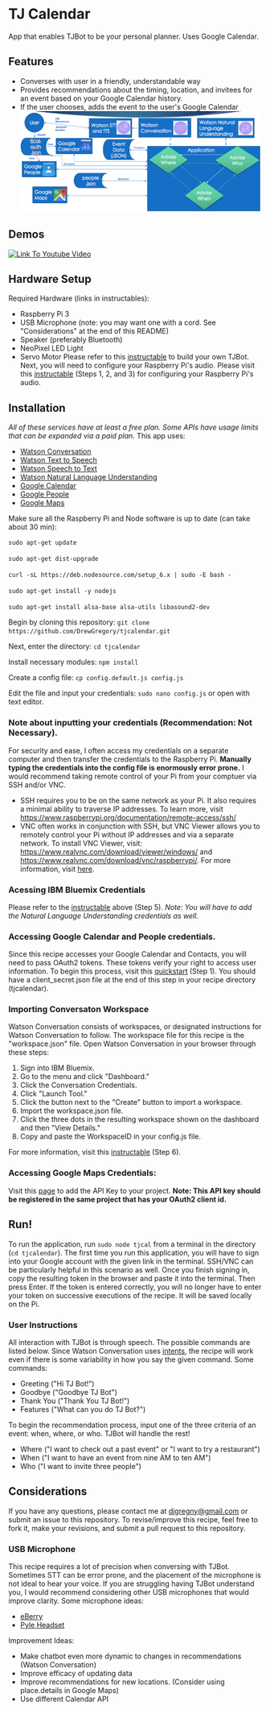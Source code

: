 # TJ Calendar
App that enables TJBot to be your personal planner. Uses Google Calendar.
## Features
- Converses with user in a friendly, understandable way
- Provides recommendations about the timing, location, and invitees for an event based on your Google Calendar history.
- If the user chooses, adds the event to the user's Google Calendar
![Image Here](https://github.com/DrewGregory/tjcalendar/blob/master/TJCalendar%20Flowchart.png)
## Demos
[![Link To Youtube Video](https://img.youtube.com/vi/EviQg5-rP0c/0.jpg)](https://www.youtube.com/watch?v=EviQg5-rP0c)
## Hardware Setup
Required Hardware (links in instructables):
- Raspberry Pi 3
- USB Microphone (note: you may want one with a cord. See "Considerations" at the end of this README)
- Speaker (preferably Bluetooth)
- NeoPixel LED Light
- Servo Motor
Please refer to this [instructable](http://www.instructables.com/id/Build-TJ-Bot-Out-of-Cardboard/) to build your own TJBot.
Next, you will need to configure your Raspberry Pi's audio. Please visit this [instructable](http://www.instructables.com/id/Build-a-Talking-Robot-With-Watson-and-Raspberry-Pi/) (Steps 1, 2, and 3) for configuring your Raspberry Pi's audio.  
## Installation
*All of these services have at least a free plan. Some APIs have usage limits that can be expanded via a paid plan.*
This app uses:
- [Watson Conversation](https://www.ibm.com/watson/developercloud/conversation.html)
- [Watson Text to Speech](https://www.ibm.com/watson/developercloud/text-to-speech.html)
- [Watson Speech to Text](https://www.ibm.com/watson/developercloud/speech-to-text.html)
- [Watson Natural Language Understanding](https://www.ibm.com/watson/developercloud/natural-language-understanding.html)
- [Google Calendar](https://developers.google.com/google-apps/calendar/)
- [Google People](https://developers.google.com/people/)
- [Google Maps](https://developers.google.com/maps/)

Make sure all the Raspberry Pi and Node software is up to date (can take about 30 min):
```
sudo apt-get update

sudo apt-get dist-upgrade

curl -sL https://deb.nodesource.com/setup_6.x | sudo -E bash -

sudo apt-get install -y nodejs

sudo apt-get install alsa-base alsa-utils libasound2-dev
```

Begin by cloning this repository: `git clone https://github.com/DrewGregory/tjcalendar.git`

Next, enter the directory: `cd tjcalendar`

Install necessary modules: `npm install`

Create a config file: `cp config.default.js config.js`

Edit the file and input your credentials: `sudo nano config.js` or open with text editor.
### Note about inputting your credentials (Recommendation: Not Necessary).
For security and ease, I often access my credentials on a separate computer and then transfer the credentials to the Raspberry Pi. **Manually typing the credentials into the config file is enormously error prone.** I would recommend taking remote control of your Pi from your comptuer via SSH and/or VNC.
- SSH requires you to be on the same network as your Pi. It also requires a minimal ability to traverse IP addresses. To learn more, visit https://www.raspberrypi.org/documentation/remote-access/ssh/
- VNC often works in conjunction with SSH, but VNC Viewer allows you to remotely control your Pi without IP addresses and via a separate network. To install VNC Viewer, visit: https://www.realvnc.com/download/viewer/windows/ and https://www.realvnc.com/download/vnc/raspberrypi/. For more information, visit [here](https://www.realvnc.com/products/vnc/).
### Acessing IBM Bluemix Credentials
Please refer to the [instructable](http://www.instructables.com/id/Build-a-Talking-Robot-With-Watson-and-Raspberry-Pi/) above (Step 5). *Note: You will have to add the Natural Language Understanding credentials as well.*
### Accessing Google Calendar and People credentials.
Since this recipe accesses your Google Calendar and Contacts, you will need to pass OAuth2 tokens. These tokens verify your right to access user information. To begin this process, visit this [quickstart](https://developers.google.com/google-apps/calendar/quickstart/nodejs) (Step 1). You should have a client_secret.json file at the end of this step in your recipe directory (tjcalendar).
### Importing Conversaton Workspace
Watson Conversation consists of workspaces, or designated instructions for Watson Conversation to follow. The workspace file for this recipe is the "workspace.json" file. Open Watson Conversation in your browser through these steps:
1. Sign into IBM Bluemix.
2. Go to the menu and click "Dashboard."
3. Click the Conversation Credentials. 
4. Click "Launch Tool."
5. Click the button next to the "Create" button to import a workspace. 
6. Import the workspace.json file.
7. Click the three dots in the resulting workspace shown on the dashboard and then "View Details."
8. Copy and paste the WorkspaceID in your config.js file.

For more information, visit this [instructable](http://www.instructables.com/id/Build-a-Talking-Robot-With-Watson-and-Raspberry-Pi/) (Step 6).
### Accessing Google Maps Credentials:
Visit this [page](https://developers.google.com/maps/documentation/javascript/get-api-key) to add the API Key to your project. **Note: This API key should be registered in the same project that has your OAuth2 client id.**
## Run!
To run the application, run `sudo node tjcal` from a terminal in the directory (`cd tjcalendar`).
The first time you run this application, you will have to sign into your Google account with the given link in the terminal. SSH/VNC can be particularly helpful in this scenario as well. Once you finish signing in, copy the resulting token in the browser and paste it into the terminal. Then press Enter. If the token is entered correctly, you will no longer have to enter your token on successive executions of the recipe. It will be saved locally on the Pi.
### User Instructions
All interaction with TJBot is through speech. The possible commands are listed below. Since Watson Conversation uses [intents](https://www.ibm.com/watson/developercloud/doc/conversation/intents.html), the recipe will work even if there is some variability in how you say the given command.
Some commands:
- Greeting ("Hi TJ Bot!")
- Goodbye ("Goodbye TJ Bot")
- Thank You ("Thank You TJ Bot!")
- Features ("What can you do TJ Bot?")

To begin the recommendation process, input one of the three criteria of an event: when, where, or who. TJBot will handle the rest!
- Where ("I want to check out a past event" or "I want to try a restaurant")
- When ("I want to have an event from nine AM to ten AM")
- Who ("I want to invite three people")
## Considerations
If you have any questions, please contact me at djgregny@gmail.com or submit an issue to this repository.
To revise/improve this recipe, feel free to fork it, make your revisions, and submit a pull request to this repository.
### USB Microphone
This recipe requires a lot of precision when conversing with TJBot. Sometimes STT can be error prone, and the placement of the microphone is not ideal to hear your voice. If you are struggling having TJBot understand you, I would recommend considering other USB microphones that would improve clarity.
Some microphone ideas:
- [eBerry](https://www.amazon.com/eBerry-Adjustable-Microphone-Compatible-Recording/dp/B00UZY2YQE/ref=sr_1_7?ie=UTF8&qid=1496931078&sr=8-7&keywords=usb+microphone+raspberry+pi)
- [Pyle Headset](https://www.amazon.com/Pyle-Microphone-Conference-Recording-PUSBMIC43/dp/B01MQCMJQU/ref=sr_1_7?s=electronics&ie=UTF8&qid=1496931146&sr=1-7&keywords=usb+wireless+mic)

Improvement Ideas:
- Make chatbot even more dynamic to changes in recommendations (Watson Conversation)
- Improve efficacy of updating data
- Improve recommendations for new locations. (Consider using place.details in Google Maps)
- Use different Calendar API
